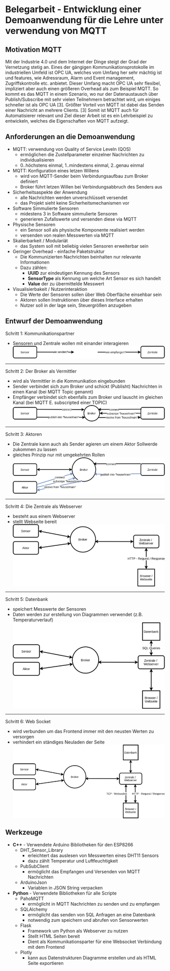 # Belegarbeit - Entwicklung einer Demoanwendung für die Lehre unter verwendung von MQTT

## Motivation MQTT
Mit der Industrie 4.0 und dem Internet der Dinge steigt der Grad der Vernetzung stetig an. Eines der gängigen Kommunikationsprotokolle im industriellen Umfeld ist OPC UA, welches vom Umfang her sehr mächtig ist und features, wie Adressraum, Alarm und Event management, Zugriffskontrolle etc. anbietet. Dieser Umfang macht OPC UA sehr flexibel, impliziert aber auch einen größeren Overhead als zum Beispiel MQTT. So kommt es das MQTT in einem Szenario, wo nur der Datenaustausch über Publish/Subscribe mit sehr vielen Teilnehmern betrachtet wird, um einiges schneller ist als OPC UA [3]. Größter Vorteil von MQTT ist dabei das Senden einer Nachricht an mehrere Clients. [3] Somit ist MQTT auch für Automatisierer relevant und Ziel dieser Arbeit ist es ein Lehrbeispiel zu entwickeln, welches die Eigenschaften von MQTT aufzeigt.

## Anforderungen an die Demoanwendung
- MQTT: verwendung von Quality of Service Leveln (QOS)
   - ermöglichen die Zustellparameter einzelner Nachrichten zu individualisieren
   - 0..höchstens einmal, 1..mindestens einmal, 2..genau einmal
- MQTT: Konfiguration eines letzen Willens
   - wird von MQTT-Sender beim Verbindungsaufbau zum Broker definiert
   - Broker führt letzen Willen bei Verbindungsabbruch des Senders aus
- Sicherheitsaspekte der Anwendung
   - alle Nachrichten werden unverschlüsselt versendet
   - das Projekt sieht keine Sicherheitsmechanismen vor
- Software Simmulierte Sensoren
   - midestens 3 in Software simmulierte Sensoren
   - generieren Zufallswerte und versenden diese via MQTT
- Physische Sensoren
   - ein Sensor soll als physische Komponente realisiert werden
   - versenden von realen Messwerten via MQTT
- Skalierbarkeit / Modulariät
   - das System soll mit beliebig vielen Sensoren erweiterbar sein
- Geringer Overhead - einfache Paketstruktur
   - Die Kommunizierten Nachrichten beinhalten nur relevante Informationen
   - Dazu zählen:
      - **UUID** zur eindeutigen Kennung des Sensors
      - **SensorType** als Kennung um welche Art Sensor es sich handelt
      - **Value** der zu übermittelde Messwert
- Visualisierbakeit / Nutzerinteraktion
   - Die Werte der Sensoren sollen über Web Oberfläche einsehbar sein
   - Aktoren sollen Instruktionen über dieses Interface erhalten
   - Nutzer soll in der lage sein, Steuergrößen anzugeben

## Entwurf der Demoanwendung

Schritt 1: Kommunikationspartner
- Sensoren und Zentrale wollen mit einander interagieren
 ![Skizze 1](./doc/1.png)
---

Schritt 2: Der Broker als Vermittler
- wird als Vermittler in die Kommunikation eingebunden
- Sender verbindet sich zum Broker und schickt (Publisht) Nachrichten in einen Kanal (bei MQTT Topic genannt)
- Empfänger verbindet sich ebenfalls zum Broker und lauscht im gleichen Kanal (bei MQTT E. subscripted einer TOPIC)
![Skizze 2](./doc/2.png)
---
 
Schritt 3: Aktoren
- Die Zentrale kann auch als Sender agieren um einem Aktor Sollwerde zukommen zu lassen
- gleiches Prinzip nur mit umgekehrten Rollen
![Skizze 3](./doc/3.png)
---
 
 Schritt 4: Die Zentrale als Webserver
- besteht aus einem Webserver
- stellt Webseite bereit
![Skizze 4](./doc/4.png)
---
 
Schritt 5: Datenbank
- speichert Messwerte der Sensoren
- Daten werden zur erstellung von Diagrammen verwendet (z.B. Temperaturverlauf)
![Skizze 5](./doc/5.png)
---
Schritt 6: Web Socket
- wird verbunden um das Frontend immer mit den neusten Werten zu versorgen
- verhindert ein ständiges Neuladen der Seite
![Skizze 6](./doc/6.png)

## Werkzeuge
- **C++** - Verwendete Arduino Bibliotheken für den ESP8266
   - DHT_Sensor_Library
      - erleichtert das auslesen von Messwerten eines DHT11 Sensors
      - dazu zählt Temperatur und Luftfeuchtigkeit
   - PubSubClient
      - ermöglicht das Empfangen und Versenden von MQTT Nachrichten
   - ArduinoJson
      - Variablen in JSON String verpacken
- **Python** - Verwendete Bibliotheken für alle Scripte
   - PahoMQTT
      - ermöglicht in MQTT Nachrichten zu senden und zu empfangen
   - SQLAlchemy
      - ermöglicht das senden von SQL Anfragen an eine Datenbank
      - notwendig zum speichern und abrufen von Sensorwerten
   - Flask
      - Framework um Python als Webserver zu nutzen
      - Stellt HTML Seiten bereit
      - Dient als Kommunikationsparter für eine Websocket Verbindung mit dem Frontend
   - Plotly
      - kann aus Datenstrukturen Diagramme erstellen und als HTML Seite exportieren
